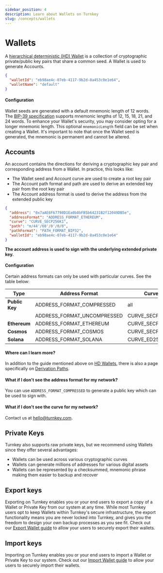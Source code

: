 ```yaml
---
sidebar_position: 4
description: Learn about Wallets on Turnkey
slug: /concepts/wallets
---
```


# Wallets

A [hierarchical deterministic (HD) Wallet](https://learnmeabitcoin.com/technical/hd-wallets) is a collection of cryptographic private/public key pairs that share a common seed. A Wallet is used to generate Accounts.

```json
{
  "walletId": "eb98ae4c-07eb-4117-9b2d-8a453c0e1e64",
  "walletName": "default"
}
```

#### Configuration

Wallet seeds are generated with a default mnemonic length of 12 words. The [BIP-39 specification](https://github.com/bitcoin/bips/blob/master/bip-0039.mediawiki) supports mnemonic lengths of 12, 15, 18, 21, and 24 words. To enhance your Wallet's security, you may consider opting for a longer mnemonic length. This optional `mnemonicLength` field can be set when creating a Wallet. It's important to note that once the Wallet seed is generated, the mnemonic is permanent and cannot be altered.

## Accounts

An account contains the directions for deriving a cryptographic key pair and corresponding address from a Wallet. In practice, this looks like:

- The Wallet seed and Account curve are used to create a root key pair
- The Account path format and path are used to derive an extended key pair from the root key pair
- The Account address format is used to derive the address from the extended public key

```json
{
  "address": "0x7aAE6F67798D1Ea0b8bFB5b64231B2f12049DB5e",
  "addressFormat": "ADDRESS_FORMAT_ETHEREUM",
  "curve": "CURVE_SECP256K1",
  "path": "m/44'/60'/0'/0/0",
  "pathFormat": "PATH_FORMAT_BIP32",
  "walletId": "eb98ae4c-07eb-4117-9b2d-8a453c0e1e64"
}
```

**The account address is used to sign with the underlying extended private key.**

#### Configuration

Certain address formats can only be used with particular curves. See the table below:

| Type           | Address Format              | Curve           | Path Format       | Standard Path     |
| -------------- | --------------------------- | --------------- | ----------------- | ----------------- |
| **Public Key** | ADDRESS_FORMAT_COMPRESSED   | all             | PATH_FORMAT_BIP32 | none              |
|                | ADDRESS_FORMAT_UNCOMPRESSED | CURVE_SECP256K1 | PATH_FORMAT_BIP32 | none              |
| **Ethereum**   | ADDRESS_FORMAT_ETHEREUM     | CURVE_SECP256K1 | PATH_FORMAT_BIP32 | m/44'/60'/0'/0/0  |
| **Cosmos**     | ADDRESS_FORMAT_COSMOS       | CURVE_SECP256K1 | PATH_FORMAT_BIP32 | m/44'/118'/0'/0/0 |
| **Solana**     | ADDRESS_FORMAT_SOLANA       | CURVE_ED25519   | PATH_FORMAT_BIP32 | m/44'/501'/0'/0'  |

#### Where can I learn more?

In addition to the guide mentioned above on [HD Wallets](https://learnmeabitcoin.com/technical/hd-wallets), there is also a page specifically on [Derivation Paths](https://learnmeabitcoin.com/technical/derivation-paths).

#### What if I don't see the address format for my network?

You can use `ADDRESS_FORMAT_COMPRESSED` to generate a public key which can be used to sign with.

#### What if I don't see the curve for my network?

Contact us at hello@turnkey.com.

## Private Keys

Turnkey also supports raw private keys, but we recommend using Wallets since they offer several advantages:

- Wallets can be used across various cryptographic curves
- Wallets can generate millions of addresses for various digital assets
- Wallets can be represented by a checksummed, mnemonic phrase making them easier to backup and recover

## Export keys

Exporting on Turnkey enables you or your end users to export a copy of a Wallet or Private Key from our system at any time. While most Turnkey users opt to keep Wallets within Turnkey's secure infrastructure, the export functionality means you are never locked into Turnkey, and gives you the freedom to design your own backup processes as you see fit. Check out our [Export Wallet guide](/features/export-wallets) to allow your users to securely export their wallets.

## Import keys

Importing on Turnkey enables you or your end users to import a Wallet or Private Key to our system. Check out our [Import Wallet guide](/features/import-wallets) to allow your users to securely import their wallets.

